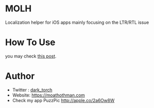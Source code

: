 # MOLH
Localization helper for iOS apps mainly focusing on the LTR/RTL issue

# How To Use 
you may check [this post](https://medium.com/@dark_torch/working-with-localization-in-swift-part-2-e7c8a660eb2a).

# Author 
 * Twitter : [dark_torch](https://twitter.com/dark_torch)
 * Website: https://moathothman.com
 * Check my app PuzzPic http://apple.co/2a6Ow8W
 
